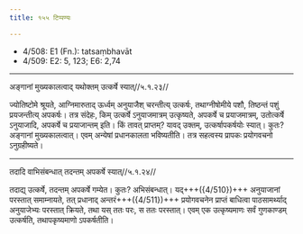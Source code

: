 ```yaml
---
title: १५५ टिप्पण्यः

---
```

- 4/508: E1 (Fn.): tatsaṃbhavāt
- 4/509: E2: 5, 123; E6: 2,74

____________________________________________


अङ्गानां मुख्यकालत्वाद् यथोक्तम् उत्कर्षे स्यात्//५.१.२३//

ज्योतिष्टोमे श्रूयते, आग्निमारुताद् ऊर्ध्वम् अनुयाजैश् चरन्तीत्य् उत्कर्षः, तथाग्नीषोमीये पशौ, तिष्ठन्तं पशुं प्रयजन्तीत्य् अपकर्षः। तत्र संदेहः, किम् उत्कर्षे ऽनुयाजमात्रम् उत्कृष्यते, अपकर्षे च प्रयाजमात्रम्, उतोत्कर्षे ऽनुयाजादि, अपकर्षे च प्रयाजान्तम् इति। किं तावत् प्राप्तम्? यावद् उक्तम्, उत्कर्षापकर्षयोः स्यात्। कुतः? अङ्गानां मुख्यकालत्वात्। एवम् अन्येषां प्रधानकालता भविष्यतीति। तत्र सहत्वस्य प्रापकः प्रयोगवचनो ऽनुग्रहीष्यते।


____________________________________________


तदादि वाभिसंबन्धात् तदन्तम् अपकर्षे स्यात्//५.१.२४//

तदाद्य् उत्कर्षे, तदन्तम् अपकर्षे गम्येत। कुतः? अभिसंबन्धात्। यद्+++({4/510})+++ अनुयाजानां परस्तात् समाम्नायते, तत् प्रधानाद् अन्तरं+++({4/511})+++ प्रयोगवचनेन प्राप्तं बाधित्वा पाठसामर्थ्याद् अनुयाजेभ्यः परस्तात् क्रियते, तथा यस् ततः परः, स ततः परस्तात्। एवम् एक उत्कृष्यमाणः सर्वं गुणकाण्डम् उत्कर्षति, तथापकृष्यमाणो ऽपकर्षतीति।
